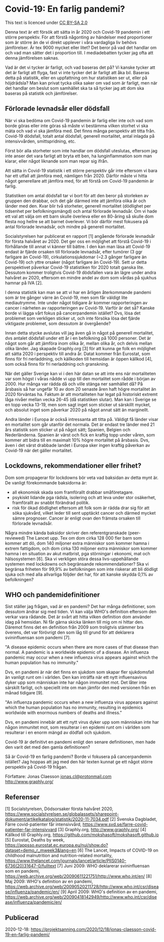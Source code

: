 # Covid-19: En farlig pandemi?
This text is licenced under [CC BY-SA 2.0](https://creativecommons.org/licenses/by-sa/2.0/legalcode)

Denna text är ett försök att sätta in år 2020 och Covid-19 pandemin i ett större perspektiv. För att förstå någonting av händelser med proportioner som är större än de vi direkt upplever i våra vardagliga liv behövs jämförelser. Är tex 9000 mycket eller litet? Det beror på vad det handlar om och vad man sätter det i proportion till. I mediadebatten tycker jag ofta att denna jämförelsen saknas.

Vad är det vi tycker är farligt, och vad baseras det på? Vi kanske tycker att det är farligt att flyga, fast vi inte tycker det är farligt att åka bil. Baseras detta på statistik, eller en uppfattning om hur statistiken ser ut, eller på höjdrädsla? Man kan privat tycka olika saker om vad som är farligt, men när det handlar om beslut som samhället ska ta så tycker jag att dom ska baseras på statistik och jämförelser.

## Förlorade levnadsår eller dödsfall
När vi ska bedöma om Covid-19 pandemin är farlig eller inte och vad som borde göras eller inte göras så måste vi bestämma vilken storhet vi ska mäta och vad vi ska jämföra med. Det finns många perspektiv att titta från. Covid-19 dödsfall, totalt antal dödsfall, generell mortalitet, antal inlagda på intensivvården, smittspridning, etc.

Först bör alla storheter som inte handlar om dödsfall uteslutas, eftersom jag inte anser det vara farligt att bryta ett ben, ha lunginflammation som man klarar, eller något liknande som man repar sig ifrån.

Att sätta in Covid-19 statistik i ett större perspektiv går inte eftersom vi bara har ett utfall att jämföra med, nämligen från 2020. Därför måste vi hitta något generellare att jämföra med, för att förstå om Covid-19 pandemin är farlig.

Statistiken om antal dödsfall tar vi bort för att den beror på storleken av gruppen den drabbar, och det går därmed inte att jämföra olika år och länder med den. Kvar blir två storheter, generell mortalitet (dödlighet per tidsenhet per befolkningsmängd) och antal förlorade levnadsår. Om vi hade ett val att välja om ett barn skulle överleva eller en 80-åring så skulle dom flesta nog hellre se att barnet överlever. Vi bör därför mest fokusera på antal förlorade levnadsår, och mindre på generell mortalitet.

Socialstyrelsen har publicerat en rapport [1] angående förlorade levnadsår för första halvåret av 2020. Det ger oss en möjlighet att förstå Covid-19 i förhållande till annat vi känner till bättre. I den kan man läsa att Covid-19 endast är fjärde orsaken till förlorade levnadsår, efter tumörer (3 ggr farligare än Covid-19), cirkulationssjukdomar (~2.3 gånger farligare än Covid-19) och yttre orsaker (något farligare än Covid-19). Sett ur detta perspektivet påverkar Covid-19 statistiken för 2020 totalt ganska lite. Dessutom kommer troligtvis Covid-19 dödsfallen vara än lägre under andra halvåret av 2020, eftersom en mindre andel av dom som vårdas på sjukhus hamnar på IVA [2].

I denna statistik kan man se att vi har en årligen återkommande pandemi som är tre gånger värre än Covid-19, men som får väldigt lite mediautrymme. Inte under något tidigare år kommer rapporteringen av cancer i närheten av rapporteringen av Covid-19. Varför är det så? Kanske borde vi lägga vårt fokus på cancerpandemin istället? Dvs, lösa det problemet som verkligen sticker ut, och inte försöka lösa det fjärde viktigaste problemet, som dessutom är övergående?

Innan detta stycke avslutas vill jag även gå in något på generell mortalitet, dvs antalet dödsfall under ett år i en befolkning på 1000 personer. Det är något som går att jämföra inom olika år, mellan olika år, och delvis mellan olika länder. Jag skapade Graphly.org [3] för att kunna ge folk en möjlighet att sätta 2020 i perspektiv till andra år. Datat kommer från Eurostat, som finns för fri nerladdning, och källkoden till hemsidan är öppen källkod [4], som också finns för fri nerladdning och granskning.

När det gäller Sverige kan vi i den här datan se att inte ens när mortaliteten var som högst i våras nådde vi upp till den mortalitet som rådde i början av 2000. Hur många var rädda då och ville stänga ner samhället då? På årsbasis så har ungefär 10 av dom 20 senaste åren haft högre mortalitet än 2020 förväntas ha. Faktum är att mortaliteten har legat på historiskt extremt låga nivåer mellan vecka 26-45 (då statistiken slutar). Man kan i Sverige se en topp vecka 13-19, men som sagt inget som sticker ut särskillt mycket, och absolut inget som påverkar 2020 på något annat sätt än marginellt.

Andra länder i Europa är också intressanta att titta på. Väldigt få länder visar en mortalitet som går utanför det normala. Det är endast tre länder med 21 års statistik som sticker ut på något sätt; Spanien, Belgien och Nederländerna. Spanien är värst och fick en kraftig topp under våren, som kommer att bidra till en maximalt 10% högre mortalitet på årsbasis. Dvs, även i det värst drabbade landet i Europa sker ingen kraftig påverkan av Covid-19 när det gäller mortalitet.

## Lockdowns, rekommendationer eller frihet?
Dom som propagerar för lockdowns bör veta vad baksidan av detta mynt är. De vanligt förekommande baksidorna är:
- all ekonomisk skada som framförallt drabbar småföretagare.
- psykiskt lidande pga rädsla, isolering och att leva under stor osäkerhet, framförallt av snabbt förändrad politik.
- risk för ökad dödlighet eftersom att folk som är rädda drar sig för att söka sjukvård, vilket leder till sent upptäckt cancer och därmed mycket sämre prognoser. Cancer är enligt ovan den främsta orsaken till förlorade levnadsår.

Några mindre kända baksidor skriver den referentgranskade (peer-reviewed) The Lancet upp. Tex om dom cirka 128 000 fler barn som kommer att dö, dom 140 miljoner extra människor som kommer hamna i extrem fattigdom, och dom cirka 130 miljoner extra människor som kommer hamna i en situation av akut matbrist, pga störningar i ekonomi, mat och hälsosystemen [6]. Ska vi verkligen störa dessa livs-uppehållande systemen med lockdowns och begränsande rekommendationer? Ska vi begränsa friheten för 99,9% av befolkningen som inte riskerar att bli dödligt sjuka och med alla allvarliga följder det har, för att kanske skydda 0,1% av befolkningen?

## WHO och pandemidefinitioner
Sist ställer jag frågan, vad är en pandemi? Det har många definitioner, som dessutom ändrar sig med tiden. Vi kan välja WHO's definition eftersom den verkar vara rådande. Det är svårt att hitta vilken definition dom använder idag på hemsidan. Ni får gärna skicka länken till mig om ni hittar den. Däremot finns det en definition från 2009 som troligtvis stämmer bra överens, det var förövrigt den som låg till grund för att deklarera svininfluensan som pandemi [7].

"A disease epidemic occurs when there are more cases of that disease than normal. A pandemic is a worldwide epidemic of a disease. An influenza pandemic may occur when a new influenza virus appears against which the human population has no immunity."

Dvs, en pandemi är när det finns en sjukdom som skapar fler sjukdomsfall än vanligt runt om i världen. Den kan inträffa när ett nytt influensavirus dyker upp som människan inte har någon immunitet mot. Det låter inte särskilt farligt, och speciellt inte om man jämför den med versionen från en månad tidigare [9].

"An influenza pandemic occurs when a new influenza virus appears against which the human population has no immunity, resulting in epidemics worldwide with enormous numbers of deaths and illness."

Dvs, en pandemi innebär att ett nytt virus dyker upp som människan inte har någon immunitet mot, som resulterar i en epidemi runt om i världen som resulterar i en enorm mängd av dödfall och sjukdom.

Covid-19 är definitivt en pandemi enligt den senare definitionen, men hade den varit det med den gamla definitionen?

Så är Covid-19 en farlig pandemi? Borde vi fokusera på cancerpandemin istället? Jag hoppas att jag med den här texten kunnat ge ett något större perspektiv på Covid-19 frågan.

Författare:
Jonas Claesson
jonas.cl@protonmail.com
http://www.graphly.org/

## Referenser
[1] Socialstyrelsen,
    Dödsorsaker första halvåret 2020,
    https://www.socialstyrelsen.se/globalassets/sharepoint-dokument/artikelkatalog/statistik/2020-11-7034.pdf
[2] Svenska Dagbladet,
    Färre covid-patienter får intensivvård,
    https://www.svd.se/farre-covid-patienter-far-intensivvard
[3] Graphly.org,
    http://www.graphly.org/
[4] Källkod till Graphly.org,
    https://github.com/mokshasoft/mokshasoft.github.io
[5] Eurostat,
    Deaths by week,
    https://appsso.eurostat.ec.europa.eu/nui/show.do?dataset=demo_r_mweek3&lang=en
[6] The Lancet,
    Impacts of COVID-19 on childhood malnutrition and nutrition-related mortality,
    https://www.thelancet.com/journals/lancet/article/PIIS0140-6736(20)31647-0/fulltext
[7] Juni 2009: WHO deklarerar svininfluensan som en pandemi,
    https://web.archive.org/web/20090611221751/http://www.who.int/en/
[8] Maj 2009: WHO's definition av en pandemi,
    https://web.archive.org/web/20090520211728/http://www.who.int/csr/disease/influenza/pandemic/en/
[9] April 2009: WHO's definition av en pandemi,
    https://web.archive.org/web/20090418142949/http://www.who.int/csr/disease/influenza/pandemic/en/

## Publicerad
2020-12-18: https://projektsanning.com/2020/12/18/jonas-claesson-covid-19-en-farlig-pandemi/
